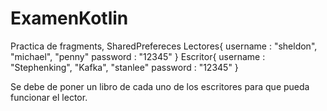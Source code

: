 # ExamenKotlin
Practica de fragments, SharedPrefereces
Lectores{
username : "sheldon", "michael", "penny"
password : "12345"
}
Escritor{
username : "Stephenking", "Kafka", "stanlee"
password : "12345" 
}

Se debe de poner un libro de cada uno de los escritores para que pueda funcionar el lector.

